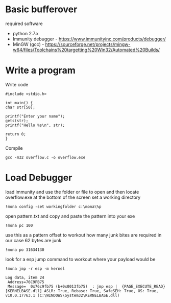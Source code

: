 # Basic bufferover

required software

- python 2.7.x
- Immunity debugger - https://www.immunityinc.com/products/debugger/
- MinGW (gcc) - https://sourceforge.net/projects/mingw-w64/files/Toolchains%20targetting%20Win32/Automated%20Builds/


# Write a program

Write code

```
#include <stdio.h>

int main() {
char str[50];

printf("Enter your name");
gets(str);
printf("Hello %s\n", str);

return 0;
}
```

Compile

```
gcc -m32 overflow.c -o overflow.exe
```

# Load Debugger

load immunity and use the folder or file to open and then locate overflow.exe
at the bottom of the screen set a working directory
```
!mona config -set workingfolder c:\mona\%p
```

open pattern.txt and copy and paste the pattern into your exe
```
!mona pc 100
```

use this as a pattern offset to workout how many junk bites are required in our case 62 bytes are junk
```
!mona po 31634130
```

look for a esp jump command to workout where your payload would be

```
!mona jmp -r esp -m kernel
```

```
Log data, item 24
 Address=76C9FB75
 Message=  0x76c9fb75 (b+0x0013fb75)  : jmp esp |  {PAGE_EXECUTE_READ} [KERNELBASE.dll] ASLR: True, Rebase: True, SafeSEH: True, OS: True, v10.0.17763.1 (C:\WINDOWS\System32\KERNELBASE.dll)
```



